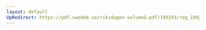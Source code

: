 ```yaml
---
layout: default
UpRedirect: https://pdf.swedeb.se/riksdagen-volumeG-pdf/199293/reg_199293/reg_199293_0616.pdf
---
```

